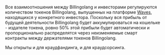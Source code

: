 Все взаимоотношения между Billingolang и инвесторами регулируются количеством токенов Billingolang, выпущенных на платформе  [Waves](https://wavesplatform.com/), находящихся у конкретного инвестора. Поскольку вся прибыль от будущей деятельности Billingolang будет аккумулироваться на кошельке - издателе токена, ровно 50% этой прибыли будет автоматически и пропорционально распределятся через неизменяемые смарт контракты между держателями токенов Billingolang.

Мы открыты и для краудфандинга, и для краудсорсинга.